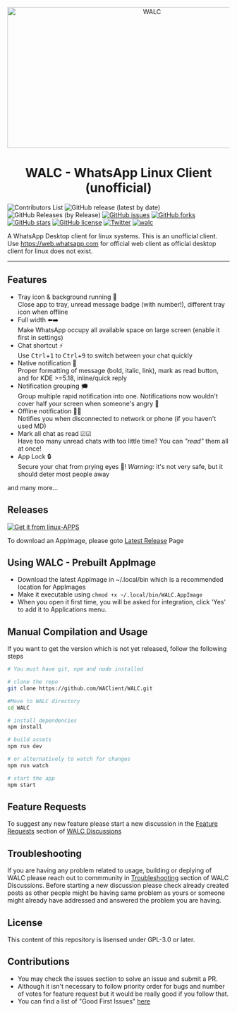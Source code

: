 <p align="center">
<img src="https://socialify.git.ci/WAClient/WALC/image?description=1&font=Bitter&forks=1&logo=https%3A%2F%2Fgithub.com%2FWAClient%2FWALC%2Fraw%2Fmaster%2Fsrc%2Ficons%2Flogo360x360.png&pattern=Floating%20Cogs&stargazers=1&theme=Dark" alt="WALC" width="640" height="320" />
</p>
<h1 align="center">WALC - WhatsApp Linux Client (unofficial)</h1>
<p align="center">

![Contributors List](https://img.shields.io/badge/dynamic/json?label=Contributors&query=%24..login&url=https%3A%2F%2Fapi.github.com%2Frepos%2FWAClient%2FWALC%2Fcontributors) ![GitHub release (latest by date)](https://img.shields.io/github/v/release/WAClient/WALC?color=%2325D366&label=Latest%20Release) ![GitHub Releases (by Release)](https://img.shields.io/github/downloads/WAClient/WALC/latest/total?color=%2325D366&label=Latest%20Version%20AppImage%20Downloads&logo=Linux&logoColor=%23FFFFFF) [![GitHub issues](https://img.shields.io/github/issues/WAClient/WALC.svg)](https://github.com/WAClient/WALC/issues) [![GitHub forks](https://img.shields.io/github/forks/WAClient/WALC.svg)](https://github.com/WAClient/WALC/network) [![GitHub stars](https://img.shields.io/github/stars/WAClient/WALC.svg)](https://github.com/WAClient/WALC/stargazers) [![GitHub license](https://img.shields.io/github/license/WAClient/WALC.svg)](https://github.com/WAClient/WALC/blob/master/LICENSE) [![Twitter](https://img.shields.io/twitter/url/https/github.com/WAClient/WALC.svg?style=social)](https://twitter.com/intent/tweet?text=Wow:&url=https%3A%2F%2Fgithub.com%2FWAClient%2FWALC) [![walc](https://snapcraft.io//walc/badge.svg)](https://snapcraft.io/walc) 

</p>

A WhatsApp Desktop client for linux systems. This is an unofficial client. Use https://web.whatsapp.com for official web client as official desktop client for linux does not exist.

<hr/>

## Features
- Tray icon & background running 🏃  
Close app to tray, unread message badge (with number!), different tray icon when offline
- Full width ⬅️➡️  
Make WhatsApp occupy all available space on large screen (enable it first in settings)
- Chat shortcut ⚡  
Use <kbd>Ctrl</kbd>+<kbd>1</kbd> to <kbd>Ctrl</kbd>+<kbd>9</kbd> to switch between your chat quickly
- Native notification 💬  
Proper formatting of message (bold, italic, link), mark as read button, and for KDE >=5.18, inline/quick reply
- Notification grouping 🗯  
Group multiple rapid notification into one. Notifications now wouldn't cover half your screen when someone's angry 💢
- Offline notification 📶❌   
Notifies you when disconnected to network or phone (if you haven't used MD)
- Mark all chat as read ☑☑  
Have too many unread chats with too little time? You can _"read"_ them all at once!
- App Lock 🔒  
Secure your chat from prying eyes 👀! _Warning:_ it's not very safe, but it should deter most people away

and many more...

## Releases
[![Get it from linux-APPS](https://i.imgur.com/YGU3qMJ.png)](https://www.linux-apps.com/p/1383431/)

To download an AppImage, please goto [Latest Release](https://github.com/WAClient/WALC/releases/latest) Page

## Using  WALC - Prebuilt AppImage 
* Download the latest AppImage in ~/.local/bin which is a recommended location for AppImages
* Make it executable using `chmod +x ~/.local/bin/WALC.AppImage`
* When you open it first time, you will be asked for integration, click 'Yes' to add it to Applications menu.

## Manual Compilation and Usage
If you want to get the version which is not yet released, follow the following steps 
```bash
# You must have git, npm and node installed

# clone the repo
git clone https://github.com/WAClient/WALC.git

#Move to WALC directory
cd WALC

# install dependencies
npm install

# build assets
npm run dev

# or alternatively to watch for changes
npm run watch

# start the app
npm start
```

## Feature Requests
To suggest any new feature please start a new discussion in the [Feature Requests](https://github.com/WAClient/WALC/discussions?discussions_q=category%3A%22Feature+Requests%22) section of [WALC Discussions](https://github.com/WAClient/WALC/discussions) 

## Troubleshooting
If you are having any problem related to usage, building or deplying of WALC please reach out to commmunity in [Troubleshooting](https://github.com/WAClient/WALC/discussions?discussions_q=category%3ATroubleshooting) section of WALC Discussions. Before starting a new discussion please check already created posts as other people might be having same problem as yours or someone might already have addressed and answered the problem you are having.

## License
This content of this repository is lisensed under GPL-3.0 or later.

## Contributions
* You may check the issues section to solve an issue and submit a PR.
* Although it isn't necessary to follow priority order for bugs and number of votes for feature request but it would be really good if you follow that.
* You can find a list of "Good First Issues" [here](https://github.com/WAClient/WALC/issues?q=is%3Aissue+is%3Aopen+label%3A%22good+first+issue%22)
